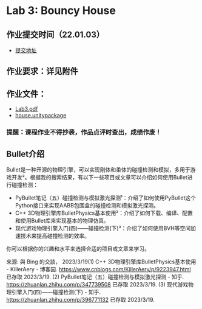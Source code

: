# Lab 3: Bouncy House



## 作业提交时间（22.01.03）
- [提交地址](http://www.smartchair.org/GAMES103)

## 作业要求：详见附件

## 作业文件：
- [Lab3.pdf](./lab3.pdf)
- [house.unitypackage](https://community-1252524126.file.myqcloud.com/file/ecommunity-83572220.unitypackage)

### 提醒️：课程作业不得抄袭，作品点评时查出，成绩作废！

## Bullet介绍

Bullet是一种开源的物理引擎，可以实现刚体和柔体的碰撞检测和模拟，多用于游戏开发²。根据我的搜索结果，有以下一些项目或文章可以介绍如何使用Bullet进行碰撞检测：

- PyBullet笔记（五）碰撞检测与模拟激光探测¹：介绍了如何使用PyBullet这个Python接口来实现AABB包围盒的碰撞检测和模拟激光探测。
- C++ 3D物理引擎库BulletPhysics基本使用²：介绍了如何下载、编译、配置和使用Bullet库来实现基本的物理仿真。
- 现代游戏物理引擎入门(四)——碰撞检测(下)³：介绍了如何使用BVH等空间加速技术来提高碰撞检测的效率。

你可以根据你的兴趣和水平来选择合适的项目或文章来学习。

來源: 與 Bing 的交談， 2023/3/19(1) C++ 3D物理引擎库BulletPhysics基本使用 - KillerAery - 博客园. https://www.cnblogs.com/KillerAery/p/9223947.html 已存取 2023/3/19.
(2) PyBullet笔记（五）碰撞检测与模拟激光探测 - 知乎. https://zhuanlan.zhihu.com/p/347739508 已存取 2023/3/19.
(3) 现代游戏物理引擎入门(四)——碰撞检测(下) - 知乎. https://zhuanlan.zhihu.com/p/396771132 已存取 2023/3/19.